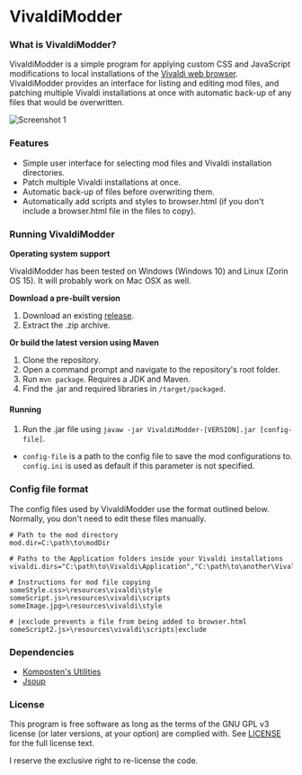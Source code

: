 # VivaldiModder
### What is VivaldiModder?
VivaldiModder is a simple program for applying custom CSS and JavaScript modifications to local installations of the [Vivaldi web browser](https://vivaldi.com). VivaldiModder provides an interface for listing and editing mod files, and patching multiple Vivaldi installations at once with automatic back-up of any files that would be overwritten.

![Screenshot 1](../eccbce9e9ab4df1af53aff9ace801c769e4a92a0/screenshots/user_interface.png?raw=true)

### Features
- Simple user interface for selecting mod files and Vivaldi installation directories.
- Patch multiple Vivaldi installations at once.
- Automatic back-up of files before overwriting them.
- Automatically add scripts and styles to browser.html (if you don't include a browser.html file in the files to copy).

### Running VivaldiModder
**Operating system support**

VivaldiModder has been tested on Windows (Windows 10) and Linux (Zorin OS 15). It will probably work on Mac OSX as well.

**Download a pre-built version**
1) Download an existing [release](https://github.com/Komposten/VivaldiModder/releases).
2) Extract the .zip archive.

**Or build the latest version using Maven**
1) Clone the repository.
2) Open a command prompt and navigate to the repository's root folder.
3) Run `mvn package`. Requires a JDK and Maven.
4) Find the .jar and required libraries in `/target/packaged`.

#### Running
1) Run the .jar file using `javaw -jar VivaldiModder-[VERSION].jar [config-file]`.
- `config-file` is a path to the config file to save the mod configurations to. `config.ini` is used as default if this parameter is not specified.

### Config file format
The config files used by VivaldiModder use the format outlined below. Normally, you don't need to edit these files manually.
```
# Path to the mod directory
mod.dir=C:\path\to\modDir

# Paths to the Application folders inside your Vivaldi installations
vivaldi.dirs="C:\path\to\Vivaldi\Application","C:\path\to\another\Vivaldi\Application"

# Instructions for mod file copying
someStyle.css>\resources\vivaldi\style
someScript.js>\resources\vivaldi\scripts
someImage.jpg>\resources\vivaldi\style

# |exclude prevents a file from being added to browser.html
someScript2.js>\resources\vivaldi\scripts|exclude
```

### Dependencies
- [Komposten's Utilities](https://github.com/Komposten/Utilities)
- [Jsoup](https://jsoup.org)

### License
This program is free software as long as the terms of the GNU GPL v3 license (or later versions, at your option) are complied with. See [LICENSE](LICENSE) for the full license text.

I reserve the exclusive right to re-license the code.
